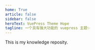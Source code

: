 ```yaml
---
home: True
article: false
sidebar: false
heroText: VuePress Theme Hope
tagline: 一个具有强大功能的 vuepress 主题✨
---
```


This is my knowledge reposity.